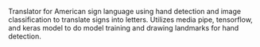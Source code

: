 Translator for American sign language using hand detection and image classification to translate signs into letters. Utilizes media pipe, tensorflow, and keras model to do model training and drawing landmarks for hand detection.